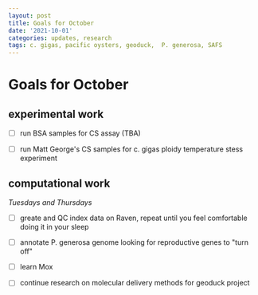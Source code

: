 ```yaml
---
layout: post
title: Goals for October
date: '2021-10-01'
categories: updates, research
tags: c. gigas, pacific oysters, geoduck,  P. generosa, SAFS
---
```

# Goals for October

## experimental work

- [ ] run BSA samples for CS assay (TBA)

- [ ] run Matt George's CS samples for c. gigas ploidy temperature stess experiment 

## computational work
*Tuesdays and Thursdays*

- [ ] greate and QC index data on Raven, repeat until you feel comfortable doing it in your sleep

- [ ] annotate P. generosa genome looking for reproductive genes to "turn off"

- [ ] learn Mox

- [ ] continue research on molecular delivery methods for geoduck project 

 


